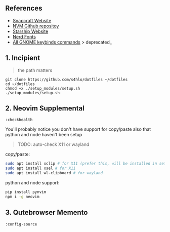 ## References

- [Snapcraft Website](https://snapcraft.io/snapd)
- [NVM Github repositoy](https://github.com/nvm-sh/nvm#installing-and-updating)
- [Starship Website](https://starship.rs/)
- [Nerd Fonts](https://www.nerdfonts.com/font-downloads)
- [All GNOME keybinds commands](https://gist.github.com/justgook/4257735) > deprecated\_

## 1. Incipient

> the path matters

```
git clone https://github.com/s4hlo/dotfiles ~/dotfiles
cd ~/dotfiles
chmod +x ./setup_modules/setup.sh
./setup_modules/setup.sh

```

## 2. Neovim Supplemental

```
:checkhealth
```

You'll probably notice you don't have support for copy/paste also that python and node haven't been setup

> TODO: auto-check X11 or wayland

copy/paste:

```sh
sudo apt install xclip # for X11 (prefer this, will be installed in setup.sh)
sudo apt install xsel # for X11
sudo apt install wl-clipboard # for wayland
```

python and node support:

```sh
pip install pynvim
npm i -g neovim

```

## 3. Qutebrowser Memento

```
:config-source
```
